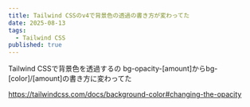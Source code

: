 ```yaml
---
title: Tailwind CSSのv4で背景色の透過の書き方が変わってた
date: 2025-08-13
tags:
  - Tailwind CSS
published: true
---
```

Tailwind CSSで背景色を透過するの
bg-opacity-[amount]からbg-[color]/[amount]の書き方に変わってた

https://tailwindcss.com/docs/background-color#changing-the-opacity